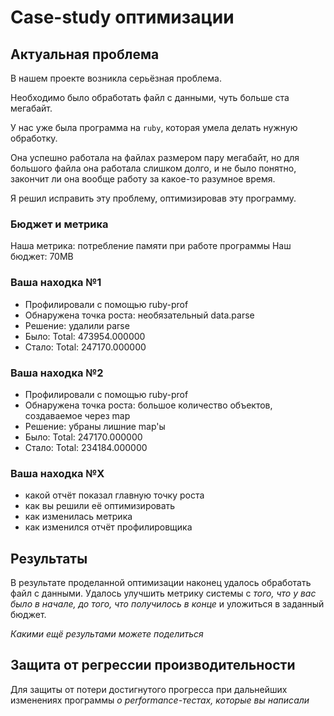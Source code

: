 # Case-study оптимизации

## Актуальная проблема
В нашем проекте возникла серьёзная проблема.

Необходимо было обработать файл с данными, чуть больше ста мегабайт.

У нас уже была программа на `ruby`, которая умела делать нужную обработку.

Она успешно работала на файлах размером пару мегабайт, но для большого файла она работала слишком долго, и не было понятно, закончит ли она вообще работу за какое-то разумное время.

Я решил исправить эту проблему, оптимизировав эту программу.

### Бюджет и метрика
Наша метрика: потребление памяти при работе программы
Наш бюджет: 70MB

### Ваша находка №1
- Профилировали с помощью ruby-prof
- Обнаружена точка роста: необязательный data.parse
- Решение: удалили parse
- Было: Total: 473954.000000
- Стало: Total: 247170.000000

### Ваша находка №2
- Профилировали с помощью ruby-prof
- Обнаружена точка роста: большое количество объектов, создаваемое через map
- Решение: убраны лишние map'ы
- Было: Total: 247170.000000
- Стало: Total: 234184.000000

### Ваша находка №X
- какой отчёт показал главную точку роста
- как вы решили её оптимизировать
- как изменилась метрика
- как изменился отчёт профилировщика

## Результаты
В результате проделанной оптимизации наконец удалось обработать файл с данными.
Удалось улучшить метрику системы с *того, что у вас было в начале, до того, что получилось в конце* и уложиться в заданный бюджет.

*Какими ещё результами можете поделиться*

## Защита от регрессии производительности
Для защиты от потери достигнутого прогресса при дальнейших изменениях программы *о performance-тестах, которые вы написали*
